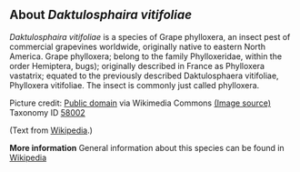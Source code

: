 **About *Daktulosphaira vitifoliae***
-------------------------
*Daktulosphaira vitifoliae* is a species of Grape phylloxera, 
an insect pest of commercial grapevines worldwide, originally 
native to eastern North America. Grape phylloxera; belong to 
the family Phylloxeridae, within the order Hemiptera, bugs);
originally described in France as Phylloxera vastatrix; equated to the 
previously described Daktulosphaera vitifoliae, Phylloxera vitifoliae. 
The insect is commonly just called phylloxera.

Picture credit: [Public domain](https://commons.wikimedia.org/wiki/Main_Page) via Wikimedia Commons [(Image source)](https://en.wikipedia.org/wiki/File:Dactylosphaera_vitifolii_1_meyers_1888_v13_p621.png)
Taxonomy ID [58002](https://www.uniprot.org/taxonomy/58002)

(Text from [Wikipedia](https://en.wikipedia.org/).)

**More information**
General information about this species can be found in [Wikipedia](https://en.wikipedia.org/wiki/Phylloxera)
